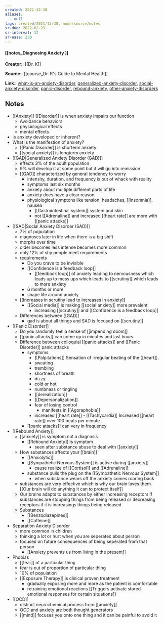```yaml
---
created: 2021-12-30 
aliases:
  - null
tags: created/2021/12/30, node/source/notes
sr-due: 2022-02-23
sr-interval: 12
sr-ease: 250
---
```


#### [[notes_Diagnosing Anxiety ]]

**Creator**:: [[Dr. K]]
 
**Source**:: [[course_Dr. K's Guide to Mental Health]]

**Link**:: [what-is-an-anxiety-disorder](https://coaching.healthygamer.gg/guide/lessons/what-is-an-anxiety-disorder), [generalized-anxiety-disorder](https://coaching.healthygamer.gg/guide/lessons/generalized-anxiety-disorder), [social-anxiety-disorder](https://coaching.healthygamer.gg/guide/lessons/social-anxiety-disorder), [panic-disorder](https://coaching.healthygamer.gg/guide/lessons/panic-disorder), [rebound-anxiety](https://coaching.healthygamer.gg/guide/lessons/rebound-anxiety), [other-anxiety-disorders](https://coaching.healthygamer.gg/guide/lessons/other-anxiety-disorders)

## Notes

- [[Anxiety]] [[Disorder]] is when anxiety impairs our function
	- Avoidance behaviors
	- physiological effects
	- mental effects 
- Is anxiety developed or inherent?
- What is the manifestion of anxiety?
	- [[Panic Disorder]] is shorterm anxiety
	- [[social anxiety]] is longterm anxiety
- [[GAD|Generalized Anxiety Disorder (GAD)]]
	- effects 3% of the adult population
	- 9% will develop it at some point but it will go into remission
	- [[GAD]] characterized by general tendency to worry
		- intensity, duration, and frequency is out of whack with reality
		- symptoms last six months
		- anxiety about multiple different parts of life
		- anxiety does have a clear reason
		- physiological symptons like tension, headaches, [[insomnia]], nausea
			- [[Gastrointestinal system]] system and skin
			- not [[Adrenaline]] and increased [[heart rate]] are more with [[panic attacks]]
- [[SAD|Social Anxiety Disorder (SAD)]]
	- 7% of population 
	- diagnoses later in life when there is a big shift
	- morphs over time
	- older becomes less intense becomes more common
	- only 12% of shy people meet requirements
	- requirements
		- Do you crave to be invisible
		- [[Confidence is a feedback loop]]
			- [[feedback loop]] of anxiety leading to nervousness which leads up to mess ups which leads to [[scrutiny]] which leads to more anxiety
		- 6 months or more
		- shape life around anxiety
	- [[Increases in scrutiny lead to increases in anxiety]]
		- [[Social media]] is making [[social anxiety]] more prevalent
			- increasing [[scrutiny]] and [[Confidence is a feedback loop]]
	- Differences between [[GAD]] 
		- gad is about all things and SAD is focused on [[scrutiny]]
- [[Panic Disorder]]
	- Do you randomly feel a sense of [[impending doom]]
	- [[panic attacks]] can come up in minutes and last hours
	- Difference between colloquial [[panic attacks]] and [[Panic Disorder]] panic attacks
		- symptoms
			- [[Palpitations]] Sensation of irregular beating of the [[heart]].
			- sweating
			- trembling
			- shortness of breath
			- dizzy 
			- cold or hot
			- numbness or tingling
			- [[derealization]]
			- [[Depersonalization]]
			- fear of losing control
				- manifests in [[Agoraphobia]]
			- increased [[heart rate]] - [[Tachycardia]] Increased [[heart rate]] over 100 beats per minute
		- [[panic attacks]] can very in frequency
- [[Rebound Anxiety]]
	- [[anxiety]] is symptom not a diagnosis
		- [[Rebound Anxiety]] is symptom
			- seen after substance abuse to deal with [[anxiety]]
	- How substances affects your [[brain]]
		- [[Anxiolytic]]
		- [[Sympathetic Nervous System]] is active during [[anxiety]]
			- cause realize of [[Cortisol]] and [[Adrenaline]]
		- substance pulls the plug on the [[Sympathetic Nervous System]]
			- when substance wears off the anxiety comes roaring back
	- substances are very effective which is why our brain loves them [[Our brain will do anything it can to protect itself]]
	- Our brains adapts to substances by either increasing receptors if substances are stopping things from being released or decreasing receptors if it is increasings things being released
	- Substances
		- [[Benzodiazepines]]
		- [[Caffeine]]
- Separation Anxiety Disorder  
	- more common in children
	- thinking a lot or hurt when you are seperated about person
	- focused on future consequences of being seperated from that person
		- [[Anxiety prevents us from living in the present]]
- Phobias  
	- [[fear]] of a particular thing
	- fear is out of proportion of particular thing
	- 10% of population
	- [[Exposure Therapy]] is clinical proven treatment
		- gradually exposing more and more as the patient is comfortable
		- retraining emotional reactions [[Triggers activate stored emotional responses for certain situations]]
- [[OCD]]
	- distinct neurochemical process from [[anxiety]]
	- OCD and anxiety are both thought generators
	- [[mind]] focuses you onto one thing and it can be painful to avoid it


